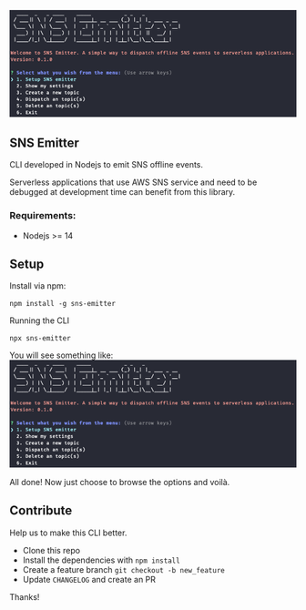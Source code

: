 ![enter image description here](https://raw.githubusercontent.com/tiagoguatierri/sns-emitter/main/lib/assets/header.png)
## SNS Emitter
CLI developed in Nodejs to emit SNS offline events.

Serverless applications that use AWS SNS service and need to be debugged at development time can benefit from this library.

### Requirements:

 - Nodejs >= 14

## Setup
Install via npm:

    npm install -g sns-emitter

Running the CLI

    npx sns-emitter

You will see something like:
![enter image description here](https://raw.githubusercontent.com/tiagoguatierri/sns-emitter/main/lib/assets/header.png)

All done!  Now just choose to browse the options and voilà.

## Contribute
Help us to make this CLI better.

-   Clone this repo
-   Install the dependencies with  `npm install`
-   Create a feature branch  `git checkout -b new_feature`
-   Update `CHANGELOG` and create an PR

Thanks!
